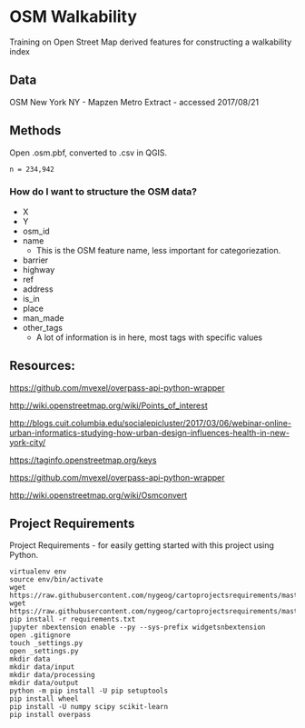# OSM Walkability
Training on Open Street Map derived features for constructing a walkability index


## Data 

OSM New York NY - Mapzen Metro Extract - accessed 2017/08/21

## Methods

Open .osm.pbf, converted to .csv in QGIS. 

	n = 234,942

### How do I want to structure the OSM data? 

* X
* Y
* osm_id
* name
	* This is the OSM feature name, less important for categoriezation. 
* barrier
* highway
* ref
* address
* is_in
* place
* man_made
* other_tags
	* A lot of information is in here, most tags with specific values


## Resources:

https://github.com/mvexel/overpass-api-python-wrapper

http://wiki.openstreetmap.org/wiki/Points_of_interest

http://blogs.cuit.columbia.edu/socialepicluster/2017/03/06/webinar-online-urban-informatics-studying-how-urban-design-influences-health-in-new-york-city/

https://taginfo.openstreetmap.org/keys

https://github.com/mvexel/overpass-api-python-wrapper

http://wiki.openstreetmap.org/wiki/Osmconvert

## Project Requirements
Project Requirements - for easily getting started with this project using Python. 

    virtualenv env
    source env/bin/activate
    wget https://raw.githubusercontent.com/nygeog/cartoprojectsrequirements/master/requirements.txt
    wget https://raw.githubusercontent.com/nygeog/cartoprojectsrequirements/master/.gitignore
    pip install -r requirements.txt
    jupyter nbextension enable --py --sys-prefix widgetsnbextension
    open .gitignore
    touch _settings.py
    open _settings.py
    mkdir data
    mkdir data/input
    mkdir data/processing
    mkdir data/output
    python -m pip install -U pip setuptools
    pip install wheel
    pip install -U numpy scipy scikit-learn
    pip install overpass
